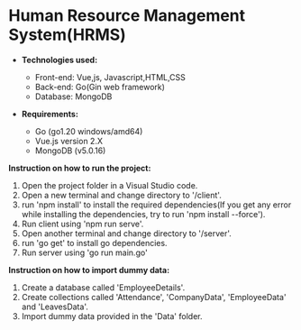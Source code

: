 # Human Resource Management System(HRMS)

* **Technologies used:**
  * Front-end: Vue,js, Javascript,HTML,CSS
  * Back-end: Go(Gin web framework)
  * Database: MongoDB


* **Requirements:**
  * Go (go1.20 windows/amd64)
  * Vue.js version 2.X
  * MongoDB (v5.0.16)


**Instruction on how to run the project:**
1. Open the project folder in a Visual Studio code.
2. Open a new terminal and change directory to '/client'.
3. run 'npm install' to install the required dependencies(If you get any error while installing the dependencies, try to run 'npm install --force').
4. Run client using 'npm run serve'.
5. Open another terminal and change directory to '/server'.
6. run 'go get' to install go dependencies.
7. Run server using 'go run main.go'


**Instruction on how to import dummy data:**
1. Create a database called 'EmployeeDetails'.
2. Create collections called 'Attendance', 'CompanyData', 'EmployeeData' and 'LeavesData'.
3. Import dummy data provided in the 'Data' folder.
